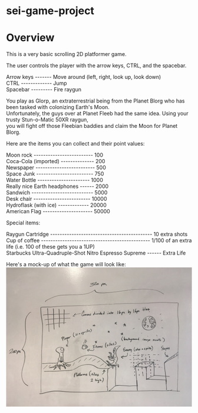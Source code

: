 # sei-game-project

<h1>Overview</h1>

This is a very basic scrolling 2D platformer game.<br>

The user controls the player with the arrow keys, CTRL, and the spacebar.<br>

Arrow keys ------- Move around (left, right, look up, look down)<br>
CTRL ------------- Jump<br>
Spacebar --------- Fire raygun<br>

You play as Glorp, an extraterrestrial being from the Planet Blorg who has been tasked with colonizing Earth's Moon.<br>
Unfortunately, the guys over at Planet Fleeb had the same idea. Using your trusty Stun-o-Matic 50XR raygun,<br>
you will fight off those Fleebian baddies and claim the Moon for Planet Blorg.<br>

Here are the items you can collect and their point values:<br>

Moon rock ------------------------- 100<br>
Coca-Cola (imported) -------------- 200<br>
Newspaper ------------------------- 500<br>
Space Junk ------------------------ 750<br>
Water Bottle ---------------------- 1000<br>
Really nice Earth headphones ------ 2000<br>
Sandwich -------------------------- 5000<br>
Desk chair ------------------------ 10000<br>
Hydroflask (with ice) ------------- 20000<br>
American Flag --------------------- 50000<br>

Special items:<br>

Raygun Cartridge ------------------------------------------- 10 extra shots<br>
Cup of coffee ---------------------------------------------- 1/100 of an extra life (i.e. 100 of these gets you a 1UP)<br>
Starbucks Ultra-Quadruple-Shot Nitro Espresso Supreme ------ Extra Life<br>


Here's a mock-up of what the game will look like:
<img src="IMG_7098.JPG">
